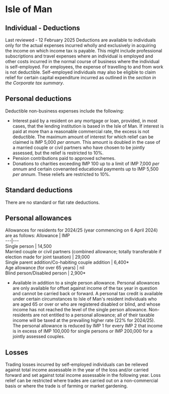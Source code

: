# Isle of Man
## Individual - Deductions
Last reviewed - 12 February 2025
Deductions are available to individuals only for the actual expenses incurred wholly and exclusively in acquiring the income on which income tax is payable. This might include professional subscriptions and travel expenses where an individual is employed and other costs incurred in the normal course of business where the individual is self-employed.
For employees, the expense of travelling to and from work is not deductible.
Self-employed individuals may also be eligible to claim relief for certain capital expenditure incurred as outlined in the _section in the Corporate tax summary_.
## Personal deductions
Deductible non-business expenses include the following:
  * Interest paid by a resident on any mortgage or loan, provided, in most cases, that the lending institution is based in the Isle of Man. If interest is paid at more than a reasonable commercial rate, the excess is not deductible. The maximum amount of interest for which relief can be claimed is IMP 5,000 _per annum_. This amount is doubled in the case of a married couple or civil partners who have chosen to be jointly assessed, but the relief is restricted to 10%.
  * Pension contributions paid to approved schemes.
  * Donations to charities exceeding IMP 100 up to a limit of IMP 7,000 _per annum_ and certain covenanted educational payments up to IMP 5,500 _per annum_. These reliefs are restricted to 10%.


## Standard deductions
There are no standard or flat rate deductions.
## Personal allowances
Allowances for residents for 2024/25 (year commencing on 6 April 2024) are as follows:
Allowance | IMP  
---|---  
Single person | 14,500  
Married couple or civil partners (combined allowance; totally transferable if election made for joint taxation) | 29,000  
Single parent addition/Co-habiting couple addition | 6,400*  
Age allowance (for over 65 years) | nil  
Blind person/Disabled person | 2,900*  
* Available in addition to a single person allowance.
Personal allowances are only available for offset against income of the tax year in question and cannot be carried back or forward.
A personal tax credit is available under certain circumstances to Isle of Man's resident individuals who are aged 65 or over or who are registered disabled or blind, and whose income has not reached the level of the single person allowance.
Non-residents are not entitled to a personal allowance; all of their taxable income will be taxed at the prevailing higher rate (22% for 2024/25).
The personal allowance is reduced by IMP 1 for every IMP 2 that income is in excess of IMP 100,000 for single persons or IMP 200,000 for a jointly assessed couples.
## Losses
Trading losses incurred by self-employed individuals can be relieved against total income assessable in the year of the loss and/or carried forward and set against total income assessable in the following year.
Loss relief can be restricted where trades are carried out on a non-commercial basis or where the trade is of farming or market gardening.
